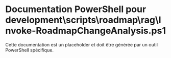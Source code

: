 # Documentation PowerShell pour development\scripts\roadmap\rag\Invoke-RoadmapChangeAnalysis.ps1

Cette documentation est un placeholder et doit être générée par un outil PowerShell spécifique.
